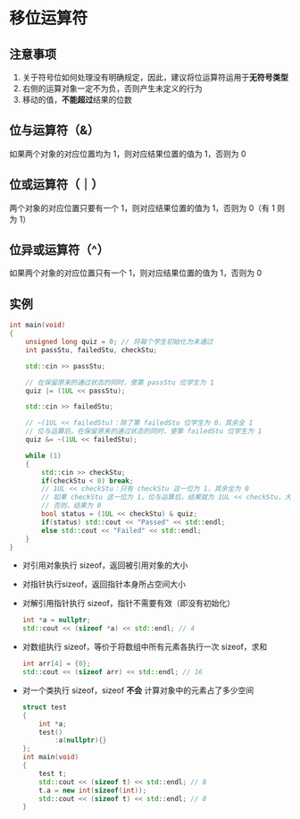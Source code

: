 # 移位运算符

## 注意事项

1. 关于符号位如何处理没有明确规定，因此，建议将位运算符运用于**无符号类型**
2. 右侧的运算对象一定不为负，否则产生未定义的行为
3. 移动的值，**不能超过**结果的位数

## 位与运算符（&）

如果两个对象的对应位置均为 1，则对应结果位置的值为 1，否则为 0

## 位或运算符（｜）

两个对象的对应位置只要有一个 1，则对应结果位置的值为 1，否则为 0（有 1 则为 1）

## 位异或运算符（^）

如果两个对象的对应位置只有一个 1，则对应结果位置的值为 1，否则为 0

## 实例

```cpp
int main(void)
{
    unsigned long quiz = 0; // 将每个学生初始化为未通过
    int passStu, failedStu, checkStu;

    std::cin >> passStu;

    // 在保留原来的通过状态的同时，使第 passStu 位学生为 1
    quiz |= (1UL << passStu);

    std::cin >> failedStu;

    // ~(1UL << failedStu)：除了第 failedStu 位学生为 0，其余全 1
    // 位与运算后，在保留原来的通过状态的同时，使第 failedStu 位学生为 1
    quiz &= ~(1UL << failedStu);

    while (1)
    {
        std::cin >> checkStu;
        if(checkStu < 0) break;
        // 1UL << checkStu：只有 checkStu 这一位为 1，其余全为 0
        // 如果 checkStu 这一位为 1，位与运算后，结果就为 1UL << checkStu，大于 0
        // 否则，结果为 0
        bool status = (1UL << checkStu) & quiz;
        if(status) std::cout << "Passed" << std::endl;
        else std::cout << "Failed" << std::endl;
    }
}
```

* 对引用对象执行 sizeof，返回被引用对象的大小
* 对指针执行sizeof，返回指针本身所占空间大小
* 对解引用指针执行 sizeof，指针不需要有效（即没有初始化）
    ```cpp
    int *a = nullptr;
    std::cout << (sizeof *a) << std::endl; // 4
    ```

* 对数组执行 sizeof，等价于将数组中所有元素各执行一次 sizeof，求和

    ```cpp
    int arr[4] = {0};
    std::cout << (sizeof arr) << std::endl; // 16
    ```

* 对一个类执行 sizeof，sizeof **不会** 计算对象中的元素占了多少空间

    ```cpp
    struct test
    {
        int *a;
        test()
            :a(nullptr){}
    };
    int main(void)
    {
        test t;
        std::cout << (sizeof t) << std::endl; // 8
        t.a = new int(sizeof(int));
        std::cout << (sizeof t) << std::endl; // 8
    }
    ```
    